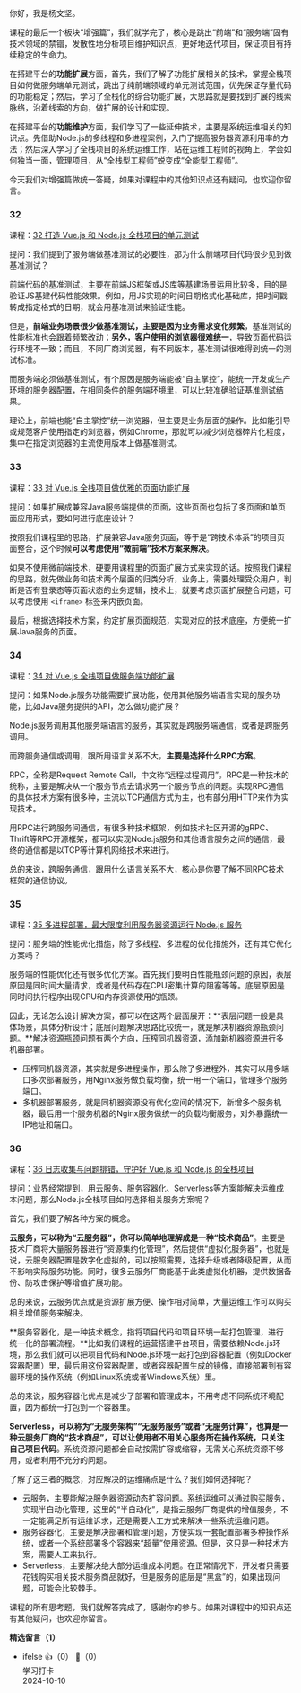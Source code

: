 你好，我是杨文坚。

课程的最后一个板块“增强篇”，我们就学完了，核心是跳出“前端”和“服务端”固有技术领域的禁锢，发散性地分析项目维护知识点，更好地迭代项目，保证项目有持续稳定的生命力。

在搭建平台的**功能扩展**方面，首先，我们了解了功能扩展相关的技术，掌握全栈项目如何做服务端单元测试，跳出了纯前端领域的单元测试范围，优先保证存量代码的功能稳定；然后，学习了全栈化的综合功能扩展，大思路就是要找到扩展的线索脉络，沿着线索的方向，做扩展的设计和实现。

在搭建平台的**功能维护**方面，我们学习了一些延伸技术，主要是系统运维相关的知识点。先借助Node.js的多线程和多进程案例，入门了提高服务器资源利用率的方法；然后深入学习了全栈项目的系统运维工作，站在运维工程师的视角上，学会如何独当一面，管理项目，从“全栈型工程师”蜕变成“全能型工程师”。

今天我们对增强篇做统一答疑，如果对课程中的其他知识点还有疑问，也欢迎你留言。

### 32

课程：[32 打造 Vue.js 和 Node.js 全栈项目的单元测试](https://time.geekbang.org/column/article/632383)

提问：我们提到了服务端做基准测试的必要性，那为什么前端项目代码很少见到做基准测试？

前端代码的基准测试，主要在前端JS框架或JS库等基建场景运用比较多，目的是验证JS基建代码性能效果。例如，用JS实现的时间日期格式化基础库，把时间戳转成指定格式的日期，就会用基准测试来验证性能。

但是，**前端业务场景很少做基准测试，主要是因为业务需求变化频繁**，基准测试的性能标准也会跟着频繁改动；**另外，客户使用的浏览器很难统一**，导致页面代码运行环境不一致；而且，不同厂商浏览器，有不同版本，基准测试很难得到统一的测试标准。

而服务端必须做基准测试，有个原因是服务端能被“自主掌控”，能统一开发或生产环境的服务器配置，在相同条件的服务端环境里，可以比较准确验证基准测试结果。

理论上，前端也能“自主掌控”统一浏览器，但主要是业务层面的操作。比如能引导或规范客户使用指定的浏览器，例如Chrome，那就可以减少浏览器碎片化程度，集中在指定浏览器的主流使用版本上做基准测试。

### 33

课程：[33 对 Vue.js 全栈项目做优雅的页面功能扩展](https://time.geekbang.org/column/article/632397)

提问：如果扩展成兼容Java服务端提供的页面，这些页面也包括了多页面和单页面应用形式，要如何进行底座设计？

按照我们课程里的思路，扩展兼容Java服务页面，等于是“跨技术体系”的项目页面整合，这个时候**可以考虑使用“微前端”技术方案来解决**。

如果不使用微前端技术，硬要用课程里的页面扩展方式来实现的话。按照我们课程的思路，就先做业务和技术两个层面的归类分析，业务上，需要处理受众用户，判断是否有登录态等页面状态的业务逻辑，技术上，就要考虑页面扩展整合问题，可以考虑使用 `<iframe>` 标签来内嵌页面。

最后，根据选择技术方案，约定扩展页面规范，实现对应的技术底座，方便统一扩展Java服务的页面。

### 34

课程：[34 对 Vue.js 全栈项目做服务端功能扩展](https://time.geekbang.org/column/article/632420)

提问：如果Node.js服务功能需要扩展功能，使用其他服务端语言实现的服务功能，比如Java服务提供的API，怎么做功能扩展？

Node.js服务调用其他服务端语言的服务，其实就是跨服务端通信，或者是跨服务调用。

而跨服务通信或调用，跟所用语言关系不大，**主要是选择什么RPC方案**。

RPC，全称是Request Remote Call，中文称“远程过程调用”。RPC是一种技术的统称，主要是解决从一个服务节点去请求另一个服务节点的问题。实现RPC通信的具体技术方案有很多种，主流以TCP通信方式为主，也有部分用HTTP来作为实现技术。

用RPC进行跨服务间通信，有很多种技术框架，例如技术社区开源的gRPC、Thrift等RPC开源框架，都可以实现Node.js服务和其他语言服务之间的通信，最终的通信都是以TCP等计算机网络技术来进行。

总的来说，跨服务通信，跟用什么语言关系不大，核心是你要了解不同RPC技术框架的通信协议。

### 35

课程：[35 多进程部署，最大限度利用服务器资源运行 Node.js 服务](https://time.geekbang.org/column/article/632468)

提问：服务端的性能优化措施，除了多线程、多进程的优化措施外，还有其它优化方案吗？

服务端的性能优化还有很多优化方案。首先我们要明白性能瓶颈问题的原因，表层原因是同时间大量请求，或者是代码存在CPU密集计算的阻塞等等。底层原因是同时间执行程序出现CPU和内存资源使用的瓶颈。

因此，无论怎么设计解决方案，都可以在这两个层面展开：**表层问题一般是具体场景，具体分析设计；底层问题解决思路比较统一，就是解决机器资源瓶颈问题。**解决资源瓶颈问题有两个方向，压榨同机器资源，添加新机器资源进行多机器部署。

- 压榨同机器资源，其实就是多进程操作，那么除了多进程外，其实可以用多端口多次部署服务，用Nginx服务做负载均衡，统一用一个端口，管理多个服务端口。
- 多机器部署服务，就是同机器资源没有优化空间的情况下，新增多个服务机器，最后用一个服务机器的Nginx服务做统一的负载均衡服务，对外暴露统一IP地址和端口。

### 36

课程：[36 日志收集与问题排错，守护好 Vue.js 和 Node.js 的全栈项目](https://time.geekbang.org/column/article/634946)

提问：业界经常提到，用云服务、服务容器化、Serverless等方案能解决运维成本问题，那么Node.js全栈项目如何选择相关服务方案呢？

首先，我们要了解各种方案的概念。

**云服务，可以称为“云服务器”，你可以简单地理解成是一种“技术商品”**。主要是技术厂商将大量服务器进行“资源集约化管理”，然后提供“虚拟化服务器”，也就是说，云服务器配置是数字化虚拟的，可以按照需要，选择升级或者降级配置，从而不影响实际服务功能。同时，很多云服务厂商能基于此类虚拟化机器，提供数据备份、防攻击保护等增值扩展功能。

总的来说，云服务优点就是资源扩展方便、操作相对简单，大量运维工作可以购买相关增值服务来解决。

**服务容器化，是一种技术概念，指将项目代码和项目环境一起打包管理，进行统一化的部署流程。**比如我们课程的运营搭建平台项目，需要依赖Node.js环境，那么我们就可以把项目代码和Node.js环境一起打包到容器配置（例如Docker容器配置）里，最后用这份容器配置，或者容器配置生成的镜像，直接部署到有容器环境的操作系统（例如Linux系统或者Windows系统）里。

总的来说，服务容器化优点是减少了部署和管理成本，不用考虑不同系统环境配置，因为都统一打包到一个容器里。

**Serverless，可以称为“无服务架构”“无服务服务”或者“无服务计算”，也算是一种云服务厂商的“技术商品”，可以让使用者不用关心服务所在操作系统，只关注自己项目代码**。系统资源问题都会自动按需扩容或缩容，无需关心系统资源不够用，或者利用不充分的问题。

了解了这三者的概念，对应解决的运维痛点是什么？我们如何选择呢？

- 云服务，主要能解决服务器资源动态扩容问题。系统运维可以通过购买服务，实现半自动化管理，这里的“半自动化”，是指云服务厂商提供的增值服务，不一定能满足所有运维诉求，还是需要人工方式来解决一些系统运维问题。
- 服务容器化，主要是解决部署和管理问题，方便实现一套配置部署多种操作系统，或者一个系统部署多个容器来“超量”使用资源。但是，这只是一种技术方案，需要人工来执行。
- Serverless，主要解决绝大部分运维成本问题。在正常情况下，开发者只需要花钱购买相关技术服务商品就好，但是服务的底层是“黑盒”的，如果出现问题，可能会比较棘手。

课程的所有思考题，我们就解答完成了，感谢你的参与。如果对课程中的知识点还有其他疑问，也欢迎你留言。
<div><strong>精选留言（1）</strong></div><ul>
<li><span>ifelse</span> 👍（0） 💬（0）<div>学习打卡</div>2024-10-10</li><br/>
</ul>